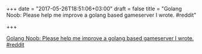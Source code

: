 +++
date = "2017-05-26T18:51:06+03:00"
draft = false
title = "Golang Noob: Please help me improve a golang based gameserver I wrote.  #reddit"

+++

<p><a href="https://t.co/spcqnsjRm0">Golang Noob: Please help me improve a golang based gameserver I wrote.  #reddit</a></p>
